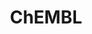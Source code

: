 ---
layout: default
bigquery: https://console.cloud.google.com/bigquery?p=patents-public-data&d=ebi_chembl&page=dataset
citation: '"The ChEMBL database in 2017." Anna Gaulton, Anne Hersey, Michał Nowotka,
  A Patrícia Bento, Jon Chambers, David Mendez, Prudence Mutowo, Francis Atkinson,
  Louisa J Bellis, Elena Cibrián-Uhalte, Mark Davies, Nathan Dedman, Anneli Karlsson,
  María Paula Magariños, John P Overington, George Papadatos, Ines Smit, Andrew R
  Leach Nucleic acids Research (2017) 45 (Database Issue), D945-D954'
contributors: European Bioinformatics Institute
cost: None
description: ChEMBL Data is a manually curated database of small molecules used in
  drug discovery, including information about existing patented drugs.
documentation: 'schema: https://www.ebi.ac.uk/chembl/db_schema


  '
last_edit: Mon, 04 Apr 2022 19:07:30 GMT
location: https://console.cloud.google.com/marketplace/product/google_patents_public_datasets/chembl
maintained_by: EMBL-EBI, an outstation of European Molecular Biology Laboratory
related_publications: '

  ChEMBL: towards direct deposition of bioassay data.


  Mendez D, Gaulton A, Bento AP, Chambers J, De Veij M, Félix E, Magariños MP, Mosquera
  JF, Mutowo P, Nowotka M, Gordillo-Marañón M, Hunter F, Junco L, Mugumbate G, Rodriguez-Lopez
  M, Atkinson F, Bosc N, Radoux CJ, Segura-Cabrera A, Hersey A, Leach AR.


  — Nucleic Acids Res. 2019; 47(D1):D930-D940. doi: 10.1093/nar/gky1075

  '
schema_fields: '[''as_id'', ''cx_most_bpka'', ''atc_code'', ''cpd_str_alert_id'',
  ''published_type'', ''bto_id'', ''syn_type'', ''src_id'', ''structure_type'', ''mutation'',
  ''formulation_id'', ''cx_logp'', ''stat'', ''cell_name'', ''cellosaurus_id'', ''sitecomp_id'',
  ''component_type'', ''dosage_form'', ''max_phase_for_ind'', ''therapeutic_flag'',
  ''cl_lincs_id'', ''sei'', ''standard_relation'', ''cell_description'', ''assay_cell_type'',
  ''result_flag'', ''mec_id'', ''alert_set_id'', ''ass_cls_map_id'', ''pathway_id'',
  ''type'', ''protein_class_desc'', ''units'', ''usan_stem_id'', ''num_lipinski_ro5_violations'',
  ''usan_stem_definition'', ''text_value'', ''normal_range_max'', ''cell_source_tissue'',
  ''last_active'', ''bei'', ''standard_value'', ''confidence'', ''psa'', ''level4_description'',
  ''potential_duplicate'', ''substrate_record_id'', ''enzyme_name'', ''cx_most_apka'',
  ''src_compound_id'', ''l2'', ''frac_class_id'', ''uo_units'', ''inorganic_flag'',
  ''prediction_method'', ''assay_strain'', ''enzyme_tid'', ''definition'', ''innovator_company'',
  ''ddd_value'', ''level3'', ''warning_description'', ''short_name'', ''mw_freebase'',
  ''status'', ''ddd_id'', ''le'', ''hrac_code'', ''assay_category'', ''level2_description'',
  ''ref_url'', ''active_molregno'', ''db_version'', ''mechanism_of_action'', ''title'',
  ''clo_id'', ''pchembl_value'', ''assay_type'', ''parent_id'', ''relationship'',
  ''level1'', ''acd_logp'', ''full_mwt'', ''aidx'', ''previous_company'', ''mechanism_comment'',
  ''description'', ''targrel_id'', ''target_mapping'', ''major_class'', ''sequence'',
  ''acd_most_apka'', ''actsm_id'', ''pubmed_id'', ''parameter_type'', ''topical'',
  ''hrac_class_id'', ''caloha_id'', ''value'', ''usan_substem'', ''journal'', ''availability_type'',
  ''organism'', ''chebi_par_id'', ''alert_name'', ''trade_name'', ''stem_class'',
  ''irac_class_id'', ''standard_flag'', ''bao_format'', ''ref_type'', ''annotation'',
  ''efo_term'', ''variant_id'', ''patent_expire_date'', ''ingredient'', ''ddd_units'',
  ''strength'', ''parenteral'', ''compd_id'', ''start_position'', ''curation_comment'',
  ''met_conversion'', ''normal_range_min'', ''doc_type'', ''black_box_warning'', ''mc_target_type'',
  ''domain_type'', ''hbd'', ''level2'', ''creation_date'', ''l4'', ''indication_class'',
  ''priority'', ''bao_id'', ''molecule_type'', ''label'', ''targcomp_id'', ''entity_type'',
  ''pref_name'', ''authors'', ''delist_flag'', ''assay_id'', ''idx'', ''doc_id'',
  ''biocomp_id'', ''sequence_md5sum'', ''mc_tax_id'', ''max_phase'', ''species_group_flag'',
  ''updated_by'', ''heavy_atoms'', ''indref_id'', ''ref_id'', ''mol_frac_id'', ''canonical_smiles'',
  ''toid'', ''polymer_flag'', ''metabolite_record_id'', ''isoform'', ''compsyn_id'',
  ''drugind_id'', ''last_page'', ''research_stem'', ''first_page'', ''path'', ''lle'',
  ''tid'', ''src_description'', ''l5'', ''mol_atc_id'', ''mesh_heading'', ''molregno'',
  ''ro3_pass'', ''chembl_id'', ''cell_source_organism'', ''met_comment'', ''cidx'',
  ''component_synonym'', ''tax_id'', ''withdrawn_class'', ''warning_year'', ''downgraded'',
  ''version'', ''aromatic_rings'', ''activity_comment'', ''abstract'', ''upper_value'',
  ''class_level'', ''cell_ontology_id'', ''withdrawn_flag'', ''applicant_full_name'',
  ''class_type'', ''active_ingredient'', ''comments'', ''src_short_name'', ''doi'',
  ''disease_efficacy'', ''molecular_mechanism'', ''alogp'', ''country'', ''compound_key'',
  ''num_ro5_violations'', ''bao_endpoint'', ''activity_count'', ''parent_molregno'',
  ''smarts'', ''site_residues'', ''assay_tissue'', ''related_tid'', ''tissue_id'',
  ''parent_go_id'', ''mecref_id'', ''assay_subcellular_fraction'', ''published_units'',
  ''published_relation'', ''molecular_species'', ''patent_no'', ''cell_id'', ''published_value'',
  ''withdrawn_reason'', ''source_domain_id'', ''who_extra'', ''withdrawn_year'', ''name'',
  ''who_name'', ''level5'', ''mesh_id'', ''standard_type'', ''volume'', ''src_assay_id'',
  ''parameter_value'', ''assay_tax_id'', ''domain_description'', ''subgroup'', ''site_name'',
  ''res_stem_id'', ''helm_notation'', ''met_id'', ''action_type'', ''warning_type'',
  ''hba'', ''assay_test_type'', ''molfile'', ''mc_target_accession'', ''uberon_id'',
  ''dosed_ingredient'', ''l8'', ''standard_upper_value'', ''issue'', ''alert_id'',
  ''site_id'', ''acd_logd'', ''oc_id'', ''entity_id'', ''mc_organism'', ''patent_use_code'',
  ''year'', ''l7'', ''acd_most_bpka'', ''mw_monoisotopic'', ''rtb'', ''pathway_key'',
  ''comp_go_id'', ''natural_product'', ''warning_id'', ''confidence_score'', ''l3'',
  ''qudt_units'', ''comp_class_id'', ''frac_code'', ''homologue'', ''set_name'', ''co_stem_id'',
  ''level3_description'', ''end_position'', ''selectivity_comment'', ''num_alerts'',
  ''target_type'', ''assay_desc'', ''domain_name'', ''irac_code'', ''target_desc'',
  ''product_id'', ''standard_units'', ''protclasssyn_id'', ''synonyms'', ''route'',
  ''rgid'', ''assay_source'', ''mol_hrac_id'', ''ap_id'', ''standard_inchi'', ''usan_stem'',
  ''assay_organism'', ''go_id'', ''relation'', ''activity_id'', ''standard_inchi_key'',
  ''assay_class_id'', ''drug_substance_flag'', ''metref_id'', ''molsyn_id'', ''direct_interaction'',
  ''predbind_id'', ''binding_site_comment'', ''chirality'', ''assay_param_id'', ''standard_text_value'',
  ''l1'', ''warning_country'', ''protein_class_id'', ''std_act_id'', ''log_id'', ''component_id'',
  ''ad_type'', ''curated_by'', ''relationship_desc'', ''cell_source_tax_id'', ''tid_fixed'',
  ''efo_id'', ''first_in_class'', ''ddd_admr'', ''compound_name'', ''protein_class_synonym'',
  ''drug_record_id'', ''source'', ''warnref_id'', ''level1_description'', ''ridx'',
  ''accession'', ''patent_id'', ''l6'', ''parent_type'', ''stem'', ''prod_pat_id'',
  ''withdrawn_country'', ''qed_weighted'', ''smid'', ''approval_date'', ''hba_lipinski'',
  ''job_id'', ''relationship_type'', ''aspect'', ''record_id'', ''usan_year'', ''updated_on'',
  ''full_molformula'', ''cx_logd'', ''warning_class'', ''ddd_comment'', ''first_approval'',
  ''mc_target_name'', ''orig_description'', ''mol_irac_id'', ''oral'', ''publication_number'',
  ''drug_product_flag'', ''submission_date'', ''nda_type'', ''hbd_lipinski'', ''prodrug'',
  ''level4'', ''company'', ''domain_id'', ''tbl'', ''data_validity_comment'', ''db_source'']'
shortname: chembl
tags:
- biotechnology
- health
- chemical
- bioinformatics
- medical
terms_of_use: CC BY-SA 3.0
title: ChEMBL
uuid: e232a192-965c-4ec9-904c-155b6dfe56c5
---